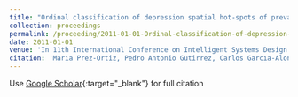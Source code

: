 ```yaml
---
title: "Ordinal classification of depression spatial hot-spots of prevalence"
collection: proceedings
permalink: /proceeding/2011-01-01-Ordinal-classification-of-depression-spatial-hot-spots-of-prevalence
date: 2011-01-01
venue: 'In 11th International Conference on Intelligent Systems Design andApplications (ISDA 2011)'
citation: 'Marıa Prez-Ortiz, Pedro Antonio Gutirrez, Carlos Garcıa-Alonso, L. Salvador Carulla, J.A. Salinas Prez, Csar Hervs-Martınez, &quot;Ordinal classification of depression spatial hot-spots of prevalence.&quot; In 11th International Conference on Intelligent Systems Design andApplications (ISDA 2011), 2011, pp.1170-1175.'
---
```

Use [Google Scholar](https://scholar.google.com/scholar?q=Ordinal+classification+of+depression+spatial+hot+spots+of+prevalence){:target="_blank"} for full citation